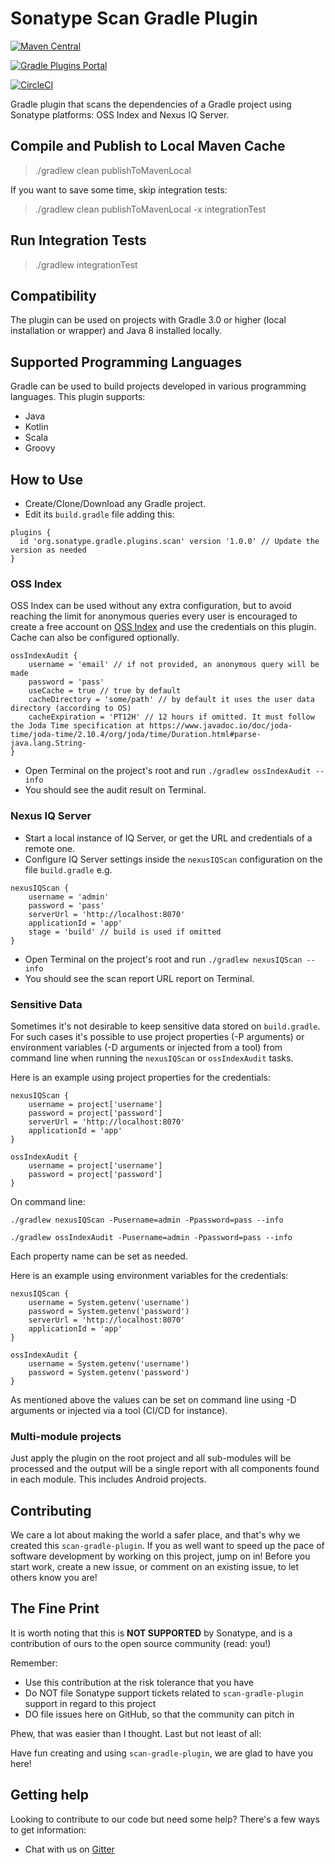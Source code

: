 <!--

    Copyright (c) 2020-present Sonatype, Inc.

    Licensed under the Apache License, Version 2.0 (the "License");
    you may not use this file except in compliance with the License.
    You may obtain a copy of the License at

         http://www.apache.org/licenses/LICENSE-2.0

    Unless required by applicable law or agreed to in writing, software
    distributed under the License is distributed on an "AS IS" BASIS,
    WITHOUT WARRANTIES OR CONDITIONS OF ANY KIND, either express or implied.
    See the License for the specific language governing permissions and
    limitations under the License.

-->
# Sonatype Scan Gradle Plugin #
[![Maven Central](https://img.shields.io/maven-central/v/org.sonatype.gradle.plugins/scan-gradle-plugin.svg?label=Maven%20Central)](https://search.maven.org/#search%7Cgav%7C1%7Cg%3A%22org.sonatype.gradle.plugins%22%20AND%20a%3A%22scan-gradle-plugin%22)

[![Gradle Plugins Portal](https://img.shields.io/maven-metadata/v/https/plugins.gradle.org/m2/org/sonatype/gradle/plugins/scan/org.sonatype.gradle.plugins.scan.gradle.plugin/maven-metadata.xml.svg?colorB=007ec6&label=Gradle%20Plugins%20Portal)](https://plugins.gradle.org/plugin/org.sonatype.gradle.plugins.scan)

[![CircleCI](https://circleci.com/gh/sonatype-nexus-community/scan-gradle-plugin.svg?style=svg)](https://circleci.com/gh/sonatype-nexus-community/scan-gradle-plugin) 

Gradle plugin that scans the dependencies of a Gradle project using Sonatype platforms: OSS Index and Nexus IQ Server.

## Compile and Publish to Local Maven Cache

> ./gradlew clean publishToMavenLocal

If you want to save some time, skip integration tests:

> ./gradlew clean publishToMavenLocal -x integrationTest

## Run Integration Tests

> ./gradlew integrationTest

## Compatibility
The plugin can be used on projects with Gradle 3.0 or higher (local installation or wrapper) and Java 8 installed locally.

## Supported Programming Languages
Gradle can be used to build projects developed in various programming languages. This plugin supports:
- Java
- Kotlin
- Scala
- Groovy

## How to Use
- Create/Clone/Download any Gradle project.
- Edit its `build.gradle` file adding this:
```
plugins {
  id 'org.sonatype.gradle.plugins.scan' version '1.0.0' // Update the version as needed
}
```

### OSS Index
OSS Index can be used without any extra configuration, but to avoid reaching the limit for anonymous queries every user
is encouraged to create a free account on [OSS Index](https://ossindex.sonatype.org/user/signin) and use the credentials
on this plugin. Cache can also be configured optionally.
```
ossIndexAudit {
    username = 'email' // if not provided, an anonymous query will be made
    password = 'pass'
    useCache = true // true by default
    cacheDirectory = 'some/path' // by default it uses the user data directory (according to OS)
    cacheExpiration = 'PT12H' // 12 hours if omitted. It must follow the Joda Time specification at https://www.javadoc.io/doc/joda-time/joda-time/2.10.4/org/joda/time/Duration.html#parse-java.lang.String-
}
```
- Open Terminal on the project's root and run `./gradlew ossIndexAudit --info`
- You should see the audit result on Terminal.

### Nexus IQ Server
- Start a local instance of IQ Server, or get the URL and credentials of a remote one.
- Configure IQ Server settings inside the `nexusIQScan` configuration on the file `build.gradle` e.g.
```
nexusIQScan {
    username = 'admin'
    password = 'pass'
    serverUrl = 'http://localhost:8070'
    applicationId = 'app'
    stage = 'build' // build is used if omitted
}
```
- Open Terminal on the project's root and run `./gradlew nexusIQScan --info`
- You should see the scan report URL report on Terminal.

### Sensitive Data
Sometimes it's not desirable to keep sensitive data stored on `build.gradle`. For such cases it's possible to use project
properties (-P arguments) or environment variables (-D arguments or injected from a tool) from command line when running
the `nexusIQScan` or `ossIndexAudit` tasks.

Here is an example using project properties for the credentials:

```
nexusIQScan {
    username = project['username']
    password = project['password']
    serverUrl = 'http://localhost:8070'
    applicationId = 'app'
}

ossIndexAudit {
    username = project['username']
    password = project['password']
}
```

On command line:
```
./gradlew nexusIQScan -Pusername=admin -Ppassword=pass --info
```

```
./gradlew ossIndexAudit -Pusername=admin -Ppassword=pass --info
```

Each property name can be set as needed.

Here is an example using environment variables for the credentials:

```
nexusIQScan {
    username = System.getenv('username')
    password = System.getenv('password')
    serverUrl = 'http://localhost:8070'
    applicationId = 'app'
}

ossIndexAudit {
    username = System.getenv('username')
    password = System.getenv('password')
}
```

As mentioned above the values can be set on command line using -D arguments or injected via a tool (CI/CD for instance).

### Multi-module projects
Just apply the plugin on the root project and all sub-modules will be processed and the output will be a single report
with all components found in each module. This includes Android projects.

## Contributing

We care a lot about making the world a safer place, and that's why we created this `scan-gradle-plugin`. If you as well want to speed up the pace of software development by working on this project, jump on in! Before you start work, create a new issue, or comment on an existing issue, to let others know you are!

## The Fine Print

It is worth noting that this is **NOT SUPPORTED** by Sonatype, and is a contribution of ours
to the open source community (read: you!)

Remember:

* Use this contribution at the risk tolerance that you have
* Do NOT file Sonatype support tickets related to `scan-gradle-plugin` support in regard to this project
* DO file issues here on GitHub, so that the community can pitch in

Phew, that was easier than I thought. Last but not least of all:

Have fun creating and using `scan-gradle-plugin`, we are glad to have you here!

## Getting help

Looking to contribute to our code but need some help? There's a few ways to get information:

* Chat with us on [Gitter](https://gitter.im/sonatype/nexus-developers)
